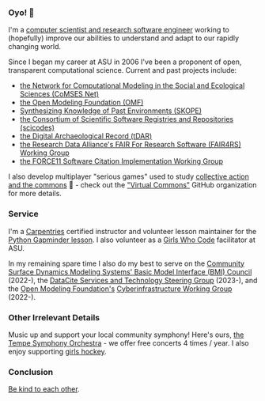 ### Oyo! 👋

I'm a [computer scientist and research software engineer](https://orcid.org/0000-0002-6523-6079) working to (hopefully) improve our abilities to understand and adapt to our rapidly changing world.

Since I began my career at ASU in 2006 I've been a proponent of open, transparent computational science. Current and past projects include:

- [the Network for Computational Modeling in the Social and Ecological Sciences (CoMSES Net)](https://comses.net)
- [the Open Modeling Foundation (OMF)](https://openmodelingfoundation.org)
- [Synthesizing Knowledge of Past Environments (SKOPE)](https://www.openskope.org) 
- [the Consortium of Scientific Software Registries and Repositories (scicodes)](https://scicodes.net)
- [the Digital Archaeological Record (tDAR)](https://www.tdar.org)
- [the Research Data Alliance's FAIR For Research Software (FAIR4RS) Working Group](https://www.rd-alliance.org/groups/fair-research-software-fair4rs-wg)
- [the FORCE11 Software Citation Implementation Working Group](https://force11.org/groups/software-citation-implementation-working-group/)

I also develop multiplayer "serious games" used to study [collective action and the commons](https://iasc-commons.org/) 🤲 - check out the ["Virtual Commons"](https://github.com/virtualcommons/) GitHub organization for more details.


### Service

I'm a [Carpentries](https://carpentries.org) certified instructor and volunteer lesson maintainer for the [Python Gapminder lesson](https://github.com/swcarpentry/python-novice-gapminder). I also volunteer as a [Girls Who Code](https://girlswhocode.com/) facilitator at ASU.

In my remaining spare time I also do my best to serve on the [Community Surface Dynamics Modeling Systems' Basic Model Interface (BMI) Council](https://github.com/csdms/bmi) (2022-), the [DataCite Services and Technology Steering Group](https://datacite.org/steering.html) (2023-), and the [Open Modeling Foundation's](https://openmodelingfoundation.org) [Cyberinfrastructure Working Group](https://www.openmodelingfoundation.org/governance/working-groups/#cyberinfrastructure-working-group) (2022-).

### Other Irrelevant Details

Music up and support your local community symphony! Here's ours, [the Tempe Symphony Orchestra](https://www.tempecenterforthearts.com/events/resident-artists/tempe-symphony-orchestra) - we offer free concerts 4 times / year.  I also enjoy supporting [girls hockey](https://www.arizonakachinas.com/).

### Conclusion

[Be kind to each other](https://www.goodreads.com/quotes/1020029-hello-babies-welcome-to-earth-it-s-hot-in-the-summer).

<!--
**alee/alee** is a ✨ _special_ ✨ repository because its `README.md` (this file) appears on your GitHub profile.

Here are some ideas to get you started:

- 🔭 I’m currently working on ...
- 🌱 I’m currently learning ...
- 👯 I’m looking to collaborate on ...
- 🤔 I’m looking for help with ...
- 💬 Ask me about ...
- 📫 How to reach me: ...
- 😄 Pronouns: ...
- ⚡ Fun fact: ...
-->
